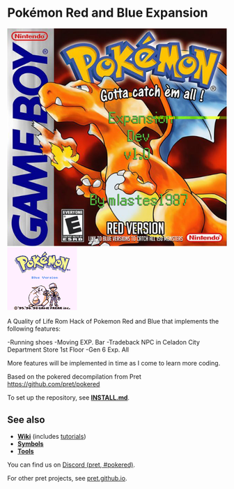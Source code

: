 # Pokémon Red and Blue Expansion

![ScreenShot](pokered-expansion-dev-box-art.jpg)
![ScreenShot](pokeblue-expansion-dev-0.png)

A Quality of Life Rom Hack of Pokemon Red and Blue that implements the following features:

-Running shoes
-Moving EXP. Bar
-Tradeback NPC in Celadon City Department Store 1st Floor
-Gen 6 Exp. All

More features will be implemented in time as I come to learn more coding.

Based on the pokered decompilation from Pret https://github.com/pret/pokered

To set up the repository, see [**INSTALL.md**](INSTALL.md).


## See also

- [**Wiki**][wiki] (includes [tutorials][tutorials])
- [**Symbols**][symbols]
- [**Tools**][tools]

You can find us on [Discord (pret, #pokered)](https://discord.gg/d5dubZ3).

For other pret projects, see [pret.github.io](https://pret.github.io/).

[wiki]: https://github.com/pret/pokered/wiki
[tutorials]: https://github.com/pret/pokered/wiki/Tutorials
[symbols]: https://github.com/pret/pokered/tree/symbols
[tools]: https://github.com/pret/gb-asm-tools
[ci]: https://github.com/pret/pokered/actions
[ci-badge]: https://github.com/pret/pokered/actions/workflows/main.yml/badge.svg
